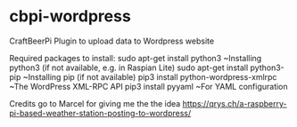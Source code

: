 # cbpi-wordpress
CraftBeerPi Plugin to upload data to Wordpress website

Required packages to install:
  sudo apt-get install python3 ~Installing python3 (if not available, e.g. in Raspian Lite)
  sudo apt-get install python3-pip ~Installing pip (if not available)
  pip3 install python-wordpress-xmlrpc ~The WordPress XML-RPC API
  pip3 install pyyaml ~For YAML configuration

Credits go to Marcel for giving me the the idea https://qrys.ch/a-raspberry-pi-based-weather-station-posting-to-wordpress/
